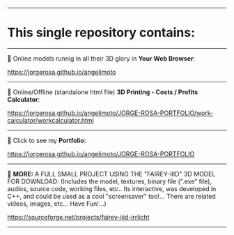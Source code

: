 <hr>

# This single repository contains:

<hr>

:black_heart: Online models runnig in all their 3D glory in **Your Web Browser**:

https://jorgerosa.github.io/angelimoto

<hr>

:black_heart: Online/Offline (standalone html file) **3D Printing - Costs / Profits Calculator**:

https://jorgerosa.github.io/angelimoto/JORGE-ROSA-PORTFOLIO/work-calculator/workcalculator.html

<hr>

:black_heart: Click to see my **Portfolio**:

https://jorgerosa.github.io/angelimoto/JORGE-ROSA-PORTFOLIO

<hr>

:black_heart: **MORE:** A FULL SMALL PROJECT USING THE "FAIREY-IIID" 3D MODEL FOR DOWNLOAD: (Includes the model, textures, binary file (".exe" file), audios, source code, working files, etc.. Its interactive, was developed in C++, and could be used as a cool "screensaver" too!... There are related videos, images, etc... Have Fun!...)

https://sourceforge.net/projects/fairey-iiid-irrlicht

<hr>

